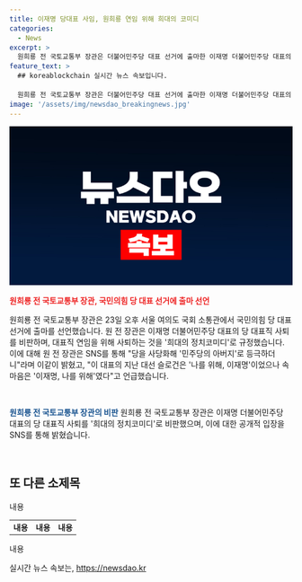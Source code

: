 ```yaml
---
title: 이재명 당대표 사임, 원희룡 연임 위해 희대의 코미디
categories:
  - News
excerpt: >
  원희룡 전 국토교통부 장관은 더불어민주당 대표 선거에 출마한 이재명 더불어민주당 대표의 물러남을 비판하며 대표의 지난 대선 슬로건은 나를 위해, 이재명이었으나 속마음은 이재명, 나를 위해였다고 밝혔다. 그는 우리의 책임도 있다며 늦었지만 이제라도 굳게 뭉쳐 헌정 파괴 세력의 준동을 막아야만 한다고 강조했다. 이에 대표는 최고위원회의 끝나자마자 사임을 밝히고 전당대회 출마 가능성을 시사했다.
feature_text: >
  ## koreablockchain 실시간 뉴스 속보입니다.

  원희룡 전 국토교통부 장관은 더불어민주당 대표 선거에 출마한 이재명 더불어민주당 대표의 물러남을 비판하며 대표의 지난 대선 슬로건은 나를 위해, 이재명이었으나 속마음은 이재명, 나를 위해였다고 밝혔다. 그는 우리의 책임도 있다며 늦었지만 이제라도 굳게 뭉쳐 헌정 파괴 세력의 준동을 막아야만 한다고 강조했다. 이에 대표는 최고위원회의 끝나자마자 사임을 밝히고 전당대회 출마 가능성을 시사했다.
image: '/assets/img/newsdao_breakingnews.jpg'
---
```


<p><img src="/assets/img/newsdao_breakingnews.jpg" alt="koreablockchain 속보" /></p>

<p><b><span style="color: #ee2323;">원희룡 전 국토교통부 장관, 국민의힘 당 대표 선거에 출마 선언</span></b></p>

<p>원희룡 전 국토교통부 장관은 23일 오후 서울 여의도 국회 소통관에서 국민의힘 당 대표 선거에 출마를 선언했습니다. 원 전 장관은 이재명 더불어민주당 대표의 당 대표직 사퇴를 비판하며, 대표직 연임을 위해 사퇴하는 것을 '희대의 정치코미디'로 규정했습니다. 이에 대해 원 전 장관은 SNS를 통해 "당을 사당화해 '민주당의 아버지'로 등극하더니"라며 이같이 밝혔고, "이 대표의 지난 대선 슬로건은 '나를 위해, 이재명'이었으나 속마음은 '이재명, 나를 위해'였다"고 언급했습니다.</p>

<!-- 여기에 이미지 태그를 넣어주세요 -->

<p data-ke-size="size16">&nbsp;</p>

<p><b><span style="color: #1a5490;">원희룡 전 국토교통부 장관의 비판</span></b>
원희룡 전 국토교통부 장관은 이재명 더불어민주당 대표의 당 대표직 사퇴를 '희대의 정치코미디'로 비판했으며, 이에 대한 공개적 입장을 SNS를 통해 밝혔습니다.</p>

<p data-ke-size="size16">&nbsp;</p>

<h2 data-ke-size="size26">또 다른 소제목</h2>

<p>내용</p>

<!-- 미리보기 테이블 -->

<table>
    <tr>
        <td style="text-align: center; height: 17px;"><b>내용</b></td>
        <td style="text-align: center; height: 17px;"><b>내용</b></td>
        <td style="text-align: center; height: 17px;"><b>내용</b></td>
    </tr>
</table>

<p>내용</p>
실시간 뉴스 속보는, <a href="https://newsdao.kr" rel="dofollow">https://newsdao.kr</a>


